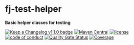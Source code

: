 # fj-test-helper

**Basic helper classes for testing**

[![Keep a Changelog v1.1.0 badge](https://img.shields.io/badge/changelog-Keep%20a%20Changelog%20v1.1.0-%23E05735)](CHANGELOG.md) 
[![Maven Central](https://img.shields.io/maven-central/v/org.fugerit.java/fj-test-helper.svg)](https://mvnrepository.com/artifact/org.fugerit.java/fj-test-helper)
[![license](https://img.shields.io/badge/License-Apache%20License%202.0-teal.svg)](https://opensource.org/licenses/Apache-2.0)
[![code of conduct](https://img.shields.io/badge/conduct-Contributor%20Covenant-purple.svg)](https://github.com/fugerit-org/fj-universe/blob/main/CODE_OF_CONDUCT.md)
[![Quality Gate Status](https://sonarcloud.io/api/project_badges/measure?project=fugerit-org_fj-test-helper&metric=alert_status)](https://sonarcloud.io/summary/new_code?id=fugerit-org_fj-test-helper)
[![Coverage](https://sonarcloud.io/api/project_badges/measure?project=fugerit-org_fj-test-helper&metric=coverage)](https://sonarcloud.io/summary/new_code?id=fugerit-org_fj-test-helper)
